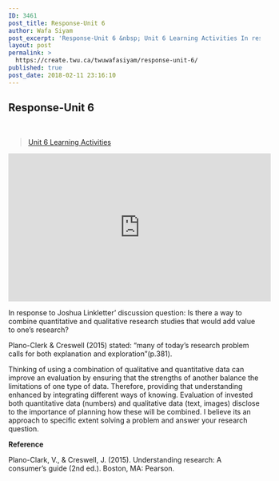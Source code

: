 ```yaml
---
ID: 3461
post_title: Response-Unit 6
author: Wafa Siyam
post_excerpt: 'Response-Unit 6 &nbsp; Unit 6 Learning Activities In response to Joshua Linkletter&rsquo; discussion question: Is there a way to combine quantitative and qualitative research studies that would add value to one&rsquo;s research? Plano-Clerk &amp; Creswell (2015) stated: &ldquo;many of today&rsquo;s research problem calls for both explanation and exploration&rdquo;(p.381). Thinking of using a combination of qualitative &hellip; <p><a href="https://create.twu.ca/twuwafasiyam/response-unit-6/">Continue reading<span> "Response-Unit 6"</span></a></p>'
layout: post
permalink: >
  https://create.twu.ca/twuwafasiyam/response-unit-6/
published: true
post_date: 2018-02-11 23:16:10
---
```

<h2><strong>Response-Unit 6</strong></h2>

&nbsp;

<blockquote class="wp-embedded-content" data-secret="ilJEoUxH2P"><a href="https://create.twu.ca/ldrs591-sp18/unit-6-learning-activities/">Unit 6 Learning Activities</a></p></blockquote>



<iframe class="wp-embedded-content" sandbox="allow-scripts" security="restricted" src="https://create.twu.ca/ldrs591-sp18/unit-6-learning-activities/embed/#?secret=ilJEoUxH2P" data-secret="ilJEoUxH2P" width="525" height="296" title="&#8220;Unit 6 Learning Activities&#8221; &#8212; Leadership 591: Scholarly Inquiry" frameborder="0" marginwidth="0" marginheight="0" scrolling="no"></iframe>

In response to Joshua Linkletter&#8217; discussion question: Is there a way to combine quantitative and qualitative research studies that would add value to one’s research?

Plano-Clerk &amp; Creswell (2015) stated: “many of today’s research problem calls for both explanation and exploration”(p.381).

Thinking of using a combination of qualitative and quantitative data can improve an evaluation by ensuring that the strengths of another balance the limitations of one type of data. Therefore, providing that understanding enhanced by integrating different ways of knowing. Evaluation of invested both quantitative data (numbers) and qualitative data (text, images) disclose to the importance of planning how these will be combined. I believe its an approach to specific extent solving a problem and answer your research question.

<strong>Reference</strong>

Plano-Clark, V., &amp; Creswell, J. (2015). Understanding research: A consumer’s guide (2nd ed.). Boston, MA: Pearson.